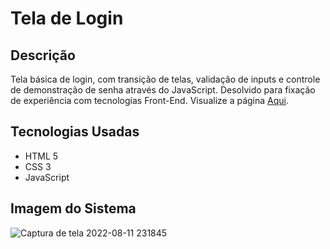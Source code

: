 <h1> Tela de Login </h1>

<h2> Descrição </h2>
<p>
Tela básica de login, com transição de telas, validação de inputs e controle de demonstração de senha através do JavaScript. Desolvido para fixação de
experiência com tecnologias Front-End. Visualize a página
<a href="https://filipegran.github.io/Tela-Login/" a>Aqui<a/>.
</p>

<h2> Tecnologias Usadas </h2>
<ul> 
<li>HTML 5</li>
<li>CSS 3</li>
<li>JavaScript</li>
</ul>

<h2> Imagem do Sistema </h2>

![Captura de tela 2022-08-11 231845](https://user-images.githubusercontent.com/46307770/184273099-74e0e29a-786a-44fd-9b47-abc75aba3d76.png)

